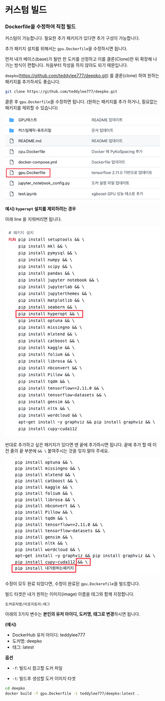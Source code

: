 # 커스텀 빌드

### Dockerfile을 수정하여 직접 빌드

커스텀이 가능합니다. 필요한 추가 패키지가 있다면 추가 구성이 가능합니다.

추가 패키지 설치를 위해서는 `gpu.Dockerfile`을 수정하시면 됩니다.



먼저 내가 베이스(base)가 될만 한 도커를 선정하고 이를 클론(Clone)한 뒤 확장해 나가는 방식이 편합니다. 처음부터 작성을 하지 않아도 되기 때문입니다.

`deepko`(https://github.com/teddylee777/deepko.git) 를  클론(clone) 하여 원하는 패키지를 추가하셔도 좋습니다.

```bash
git clone https://github.com/teddylee777/deepko.git
```



클론 후 `gpu.Dockerfile`을 수정하면 됩니다. (원하는 패키지를 추가 하거나, 필요없는 패키지를 제외할 수 있습니다)

![CleanShot 2023-01-15 at 03.23.51](./gpu-dockerfile.png)



**예시) `hyperopt` 설치를 제외하려는 경우**

아래 line 을 지워버리면 됩니다.

![CleanShot 2023-01-15 at 03.27.57](./hyperopt.png)

반대로 추가하고 싶은 패키지가 있다면 맨 끝에 추가하시면 됩니다. 끝에 추가 할 때 이전 줄의 끝 부분에 `&& \` 붙여주시는 것을 잊지 말아 주세요.

![CleanShot 2023-01-15 at 03.30.29](./add-package.png)



수정이 모두 완료 되었다면, 수정이 완료된 `gpu.Dockerefile`을 빌드합니다.

빌드 타겟은 내가 원하는 이미지(image) 이름을 태그와 함께 지정합니다.



`도커유저명/리포지토리:태그`

아래의 3가지 변수는 **본인의 유저 아이디, 도커명, 태그로 변경**하시면 됩니다.

**(예시)**

- DockerHub 유저 아이디: teddylee777
- 도커명: deepko
- 태그: latest

**옵션**

- `-f`: 빌드시 참고할 도커 파일

- `-t`: 빌드후 생성할 도커 이미지 타겟

```bash
cd deepko
docker build -f gpu.Dockerfile -t teddylee777/deepko:latest .
```

